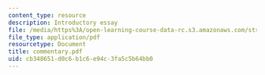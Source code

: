 ```yaml
---
content_type: resource
description: Introductory essay
file: /media/https%3A/open-learning-course-data-rc.s3.amazonaws.com/sts-069-technology-in-a-dangerous-world-fall-2002/cb348651d0c6b1c6e94c3fa5c5b64bb0_commentary.pdf
file_type: application/pdf
resourcetype: Document
title: commentary.pdf
uid: cb348651-d0c6-b1c6-e94c-3fa5c5b64bb0
---
```

